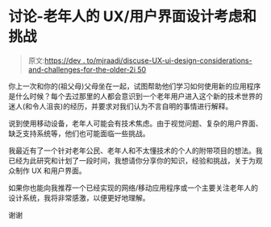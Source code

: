# 讨论-老年人的 UX/用户界面设计考虑和挑战

> 原文:[https://dev . to/mjraadi/discuse-UX-ui-design-considerations-and-challenges-for-the-older-2i 50](https://dev.to/mjraadi/discuss-ux-ui-design-considerations-and-challenges-for-the-elderly-2i50)

你上一次和你的(祖父母)父母坐在一起，试图帮助他们学习如何使用新的应用程序是什么时候？每个去过那里的人都会意识到一个老年用户进入这个新的技术世界的迷人(和令人沮丧)的经历，并要求对我们认为不言自明的事情进行解释。

说到使用移动设备，老年人可能会有技术焦虑。由于视觉问题、复杂的用户界面、缺乏支持系统等，他们也可能面临一些挑战。

我最近有了一个针对老年公民、老年人和不太懂技术的个人的附带项目的想法。我已经为此研究和计划了一段时间，我想请你分享你的知识，经验和挑战，关于为观众制作 UX 和用户界面。

如果你也能向我推荐一个已经实现的网络/移动应用程序或一个主要关注老年人的设计系统，我将非常感激，以便更好地理解。

谢谢